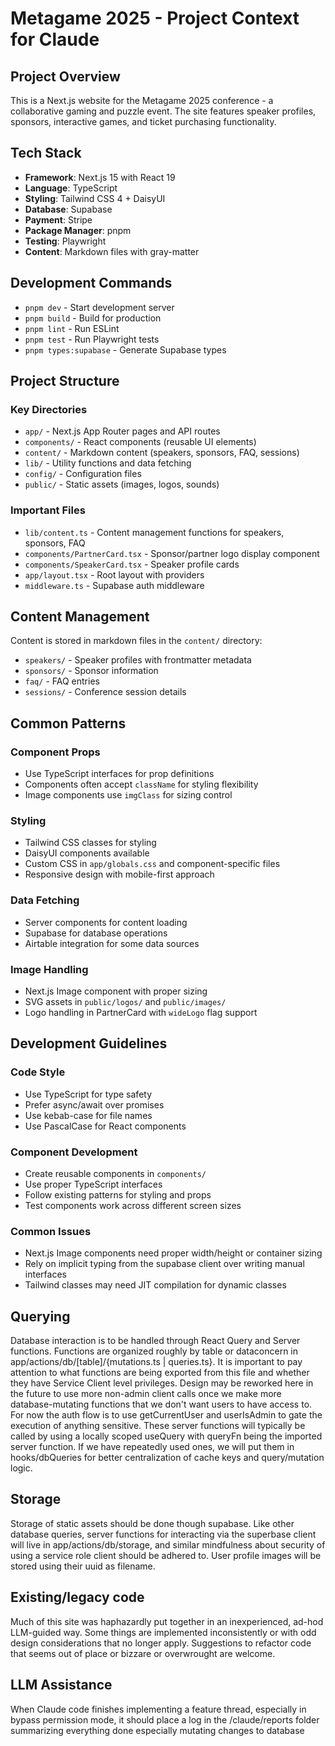 # Metagame 2025 - Project Context for Claude

## Project Overview
This is a Next.js website for the Metagame 2025 conference - a collaborative gaming and puzzle event. The site features speaker profiles, sponsors, interactive games, and ticket purchasing functionality.

## Tech Stack
- **Framework**: Next.js 15 with React 19
- **Language**: TypeScript
- **Styling**: Tailwind CSS 4 + DaisyUI
- **Database**: Supabase
- **Payment**: Stripe
- **Package Manager**: pnpm
- **Testing**: Playwright
- **Content**: Markdown files with gray-matter

## Development Commands
- `pnpm dev` - Start development server
- `pnpm build` - Build for production  
- `pnpm lint` - Run ESLint
- `pnpm test` - Run Playwright tests
- `pnpm types:supabase` - Generate Supabase types

## Project Structure

### Key Directories
- `app/` - Next.js App Router pages and API routes
- `components/` - React components (reusable UI elements)
- `content/` - Markdown content (speakers, sponsors, FAQ, sessions)
- `lib/` - Utility functions and data fetching
- `config/` - Configuration files
- `public/` - Static assets (images, logos, sounds)

### Important Files
- `lib/content.ts` - Content management functions for speakers, sponsors, FAQ
- `components/PartnerCard.tsx` - Sponsor/partner logo display component
- `components/SpeakerCard.tsx` - Speaker profile cards
- `app/layout.tsx` - Root layout with providers
- `middleware.ts` - Supabase auth middleware

## Content Management
Content is stored in markdown files in the `content/` directory:
- `speakers/` - Speaker profiles with frontmatter metadata
- `sponsors/` - Sponsor information 
- `faq/` - FAQ entries
- `sessions/` - Conference session details

## Common Patterns

### Component Props
- Use TypeScript interfaces for prop definitions
- Components often accept `className` for styling flexibility
- Image components use `imgClass` for sizing control

### Styling
- Tailwind CSS classes for styling
- DaisyUI components available
- Custom CSS in `app/globals.css` and component-specific files
- Responsive design with mobile-first approach

### Data Fetching
- Server components for content loading
- Supabase for database operations
- Airtable integration for some data sources

### Image Handling
- Next.js Image component with proper sizing
- SVG assets in `public/logos/` and `public/images/`
- Logo handling in PartnerCard with `wideLogo` flag support

## Development Guidelines

### Code Style
- Use TypeScript for type safety
- Prefer async/await over promises
- Use kebab-case for file names
- Use PascalCase for React components

### Component Development
- Create reusable components in `components/`
- Use proper TypeScript interfaces
- Follow existing patterns for styling and props
- Test components work across different screen sizes

### Common Issues
- Next.js Image components need proper width/height or container sizing
- Rely on implicit typing from the supabase client over writing manual interfaces
- Tailwind classes may need JIT compilation for dynamic classes

## Querying
Database interaction is to be handled through React Query and Server functions. Functions are organized roughly by table or dataconcern in app/actions/db/\[table\]/{mutations.ts | queries.ts}. It is important to pay attention to what functions are being exported from this file and whether they have Service Client level privileges. Design may be reworked here in the future to use more non-admin client calls once we make more database-mutating functions that we don't want users to have access to. For now the auth flow is to use getCurrentUser and userIsAdmin to gate the execution of anything sensitive. These server functions will typically be called by using a locally scoped useQuery with queryFn being the imported server function. If we have repeatedly used ones, we will put them in hooks/dbQueries for better centralization of cache keys and query/mutation logic. 

## Storage
Storage of static assets should be done though supabase. Like other database queries, server functions for interacting via the superbase client will live in app/actions/db/storage, and similar mindfulness about security of using a service role client should be adhered to. User profile images will be stored using their uuid as filename.

## Existing/legacy code
Much of this site was haphazardly put together in an inexperienced, ad-hod LLM-guided way. Some things are implemented inconsistently or with odd design considerations that no longer apply. Suggestions to refactor code that seems out of place or bizzare or overwrought are welcome.

## LLM Assistance
When Claude code finishes implementing a feature thread, especially in bypass permission mode, it should place a log in the /claude/reports folder summarizing everything done especially mutating changes to database
